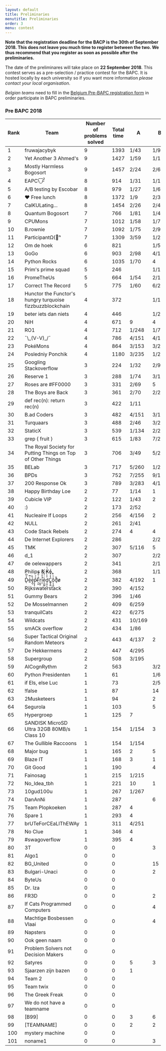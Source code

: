 ```yaml
---
layout: default
title: Preliminaries
menutitle: Preliminaries
order: 3
menu: contest
---
```


**Note that the registration deadline for the BACP is the 30th of September 2018. This does not leave you much
time to register between the two. We thus recommend that you register as soon as possible after the preliminaries.**

The date of the preliminares will take place on <b>22 September 2018</b>. 
This contest serves as a pre-selection / practice contest for the BAPC. It is hosted locally by each university
so if you want more information *please contact your local organisation*.     

*Belgian teams* need to fill in the <a target="_blank" href="https://docs.google.com/forms/d/e/1FAIpQLSdsHdqU8TIeMMeCE5F0ALAh8MqvBwtiJBX8J3rS7uStlP9DKQ/viewform?usp=sf_link">Belgium 
Pre-BAPC registration form</a>  in order participate in BAPC preliminaries.

<h3>Pre BAPC 2018</h3><table class="table">
<thead>
<tr>
<th>Rank</th>
<th class="name">Team</th>
<th class="problems">Number of problems solved</th>
<th class="score">Total time</th>
<th class="score text-center">A</th>
<th class="score text-center">B</th>
<th class="score text-center">C</th>
<th class="score text-center">D</th>
<th class="score text-center">E</th>
<th class="score text-center">F</th>
<th class="score text-center">G</th>
<th class="score text-center">H</th>
<th class="score text-center">I</th>
<th class="score text-center">J</th>
<th class="score text-center">K</th>
</tr>
</thead>
<tbody>
<tr>
<td>1</td>
<td>fruwajacybyk </td>
<td>9</td>
<td>1393</td>
<td class="score text-center success">1/43</td>
<td class="score text-center success">1/98</td>
<td class="score text-center success">2/216</td>
<td class="score text-center success">1/154</td>
<td class="score text-center success">1/117</td>
<td class="score text-center"></td>
<td class="score text-center danger">1</td>
<td class="score text-center success">1/15</td>
<td class="score text-center success">3/188</td>
<td class="score text-center success">1/225</td>
<td class="score text-center success">1/277</td>
</tr>
<tr>
<td>2</td>
<td>Yet Another 3 Ahmed's </td>
<td>9</td>
<td>1427</td>
<td class="score text-center success">1/59</td>
<td class="score text-center success">1/154</td>
<td class="score text-center success">3/150</td>
<td class="score text-center success">3/252</td>
<td class="score text-center success">2/93</td>
<td class="score text-center"></td>
<td class="score text-center"></td>
<td class="score text-center success">1/32</td>
<td class="score text-center success">1/120</td>
<td class="score text-center success">1/220</td>
<td class="score text-center success">1/247</td>
</tr>
<tr>
<td>3</td>
<td>Mostly Harmless Bogosort </td>
<td>9</td>
<td>1457</td>
<td class="score text-center success">2/24</td>
<td class="score text-center success">2/65</td>
<td class="score text-center success">1/272</td>
<td class="score text-center success">3/275</td>
<td class="score text-center success">1/73</td>
<td class="score text-center"></td>
<td class="score text-center danger">4</td>
<td class="score text-center success">1/39</td>
<td class="score text-center success">1/177</td>
<td class="score text-center success">1/148</td>
<td class="score text-center success">2/284</td>
</tr>
<tr>
<td>4</td>
<td>EAPC\̅_̅/̷̚ʾ </td>
<td>8</td>
<td>914</td>
<td class="score text-center success">1/31</td>
<td class="score text-center success">1/118</td>
<td class="score text-center success">1/221</td>
<td class="score text-center success">1/172</td>
<td class="score text-center success">1/55</td>
<td class="score text-center danger">1</td>
<td class="score text-center danger">1</td>
<td class="score text-center success">1/67</td>
<td class="score text-center"></td>
<td class="score text-center success">2/87</td>
<td class="score text-center success">1/143</td>
</tr>
<tr>
<td>5</td>
<td>A/B testing by Escobar </td>
<td>8</td>
<td>979</td>
<td class="score text-center success">1/27</td>
<td class="score text-center success">1/67</td>
<td class="score text-center success">2/201</td>
<td class="score text-center success">1/105</td>
<td class="score text-center success">5/158</td>
<td class="score text-center"></td>
<td class="score text-center"></td>
<td class="score text-center success">1/14</td>
<td class="score text-center success">1/47</td>
<td class="score text-center"></td>
<td class="score text-center success">1/260</td>
</tr>
<tr>
<td>6</td>
<td>♥ Free lunch </td>
<td>8</td>
<td>1372</td>
<td class="score text-center success">1/9</td>
<td class="score text-center success">2/38</td>
<td class="score text-center success">1/270</td>
<td class="score text-center success">3/283</td>
<td class="score text-center success">1/226</td>
<td class="score text-center"></td>
<td class="score text-center danger">2</td>
<td class="score text-center success">1/20</td>
<td class="score text-center"></td>
<td class="score text-center success">2/175</td>
<td class="score text-center success">2/251</td>
</tr>
<tr>
<td>7</td>
<td>CalKULating... </td>
<td>8</td>
<td>1454</td>
<td class="score text-center success">2/26</td>
<td class="score text-center success">2/43</td>
<td class="score text-center success">1/297</td>
<td class="score text-center success">1/238</td>
<td class="score text-center success">3/192</td>
<td class="score text-center danger">1</td>
<td class="score text-center danger">1</td>
<td class="score text-center success">2/61</td>
<td class="score text-center success">1/292</td>
<td class="score text-center success">1/205</td>
<td class="score text-center danger">1</td>
</tr>
<tr>
<td>8</td>
<td>Quantum Bogosort </td>
<td>7</td>
<td>766</td>
<td class="score text-center success">1/81</td>
<td class="score text-center success">1/40</td>
<td class="score text-center"></td>
<td class="score text-center success">1/214</td>
<td class="score text-center success">1/108</td>
<td class="score text-center"></td>
<td class="score text-center danger">3</td>
<td class="score text-center success">1/14</td>
<td class="score text-center success">2/230</td>
<td class="score text-center success">1/59</td>
<td class="score text-center"></td>
</tr>
<tr>
<td>9</td>
<td>CPUMons </td>
<td>7</td>
<td>1012</td>
<td class="score text-center success">1/58</td>
<td class="score text-center success">1/74</td>
<td class="score text-center"></td>
<td class="score text-center success">3/177</td>
<td class="score text-center danger">3</td>
<td class="score text-center"></td>
<td class="score text-center success">2/299</td>
<td class="score text-center success">1/26</td>
<td class="score text-center success">2/82</td>
<td class="score text-center success">1/216</td>
<td class="score text-center"></td>
</tr>
<tr>
<td>10</td>
<td>B.rownie </td>
<td>7</td>
<td>1092</td>
<td class="score text-center success">1/75</td>
<td class="score text-center success">2/99</td>
<td class="score text-center danger">1</td>
<td class="score text-center success">1/200</td>
<td class="score text-center success">1/177</td>
<td class="score text-center"></td>
<td class="score text-center"></td>
<td class="score text-center success">4/52</td>
<td class="score text-center success">3/135</td>
<td class="score text-center success">1/234</td>
<td class="score text-center danger">1</td>
</tr>
<tr>
<td>11</td>
<td>ParticipantΩ(🦆ⁿ </td>
<td>7</td>
<td>1309</td>
<td class="score text-center success">3/59</td>
<td class="score text-center success">1/201</td>
<td class="score text-center success">1/107</td>
<td class="score text-center success">1/251</td>
<td class="score text-center success">1/280</td>
<td class="score text-center"></td>
<td class="score text-center danger">1</td>
<td class="score text-center success">2/64</td>
<td class="score text-center"></td>
<td class="score text-center success">2/267</td>
<td class="score text-center"></td>
</tr>
<tr>
<td>12</td>
<td>Om de hoek </td>
<td>6</td>
<td>821</td>
<td class="score text-center"></td>
<td class="score text-center success">1/54</td>
<td class="score text-center success">4/187</td>
<td class="score text-center success">1/232</td>
<td class="score text-center"></td>
<td class="score text-center success">2/45</td>
<td class="score text-center danger">1</td>
<td class="score text-center"></td>
<td class="score text-center success">1/29</td>
<td class="score text-center danger">3</td>
<td class="score text-center success">2/174</td>
</tr>
<tr>
<td>13</td>
<td>GoGo </td>
<td>6</td>
<td>903</td>
<td class="score text-center success">2/98</td>
<td class="score text-center success">4/142</td>
<td class="score text-center success">3/198</td>
<td class="score text-center success">1/175</td>
<td class="score text-center danger">4</td>
<td class="score text-center"></td>
<td class="score text-center"></td>
<td class="score text-center success">1/42</td>
<td class="score text-center success">1/128</td>
<td class="score text-center"></td>
<td class="score text-center"></td>
</tr>
<tr>
<td>14</td>
<td>Python Rocks </td>
<td>6</td>
<td>1035</td>
<td class="score text-center success">1/70</td>
<td class="score text-center danger">4</td>
<td class="score text-center success">1/270</td>
<td class="score text-center"></td>
<td class="score text-center success">2/155</td>
<td class="score text-center"></td>
<td class="score text-center"></td>
<td class="score text-center success">2/55</td>
<td class="score text-center danger">3</td>
<td class="score text-center success">1/240</td>
<td class="score text-center success">1/205</td>
</tr>
<tr>
<td>15</td>
<td>Prim's prime squad </td>
<td>5</td>
<td>246</td>
<td class="score text-center"></td>
<td class="score text-center success">1/11</td>
<td class="score text-center success">1/49</td>
<td class="score text-center danger">3</td>
<td class="score text-center success">2/111</td>
<td class="score text-center danger">4</td>
<td class="score text-center"></td>
<td class="score text-center"></td>
<td class="score text-center success">1/22</td>
<td class="score text-center"></td>
<td class="score text-center success">1/33</td>
</tr>
<tr>
<td>16</td>
<td>PromeTheUs </td>
<td>5</td>
<td>664</td>
<td class="score text-center success">1/54</td>
<td class="score text-center success">2/144</td>
<td class="score text-center success">2/172</td>
<td class="score text-center danger">3</td>
<td class="score text-center"></td>
<td class="score text-center"></td>
<td class="score text-center"></td>
<td class="score text-center success">1/33</td>
<td class="score text-center"></td>
<td class="score text-center"></td>
<td class="score text-center success">2/201</td>
</tr>
<tr>
<td>17</td>
<td>Correct The Record </td>
<td>5</td>
<td>775</td>
<td class="score text-center success">1/60</td>
<td class="score text-center success">6/228</td>
<td class="score text-center"></td>
<td class="score text-center"></td>
<td class="score text-center success">1/283</td>
<td class="score text-center"></td>
<td class="score text-center"></td>
<td class="score text-center success">1/24</td>
<td class="score text-center danger">1</td>
<td class="score text-center success">1/80</td>
<td class="score text-center"></td>
</tr>
<tr>
<td>18</td>
<td>Hunctor the Functor's hungry turquoise fizzbuzzblockchain </td>
<td>4</td>
<td>372</td>
<td class="score text-center"></td>
<td class="score text-center success">1/10</td>
<td class="score text-center success">1/46</td>
<td class="score text-center danger">4</td>
<td class="score text-center danger">1</td>
<td class="score text-center danger">2</td>
<td class="score text-center danger">1</td>
<td class="score text-center danger">1</td>
<td class="score text-center success">1/65</td>
<td class="score text-center danger">1</td>
<td class="score text-center success">2/231</td>
</tr>
<tr>
<td>19</td>
<td>beter iets dan niets </td>
<td>4</td>
<td>446</td>
<td class="score text-center"></td>
<td class="score text-center success">1/23</td>
<td class="score text-center success">1/235</td>
<td class="score text-center danger">4</td>
<td class="score text-center"></td>
<td class="score text-center danger">2</td>
<td class="score text-center"></td>
<td class="score text-center danger">1</td>
<td class="score text-center success">1/51</td>
<td class="score text-center danger">2</td>
<td class="score text-center success">1/137</td>
</tr>
<tr>
<td>20</td>
<td>NiH </td>
<td>4</td>
<td>671</td>
<td class="score text-center danger">9</td>
<td class="score text-center danger">4</td>
<td class="score text-center success">2/238</td>
<td class="score text-center success">1/135</td>
<td class="score text-center danger">1</td>
<td class="score text-center"></td>
<td class="score text-center"></td>
<td class="score text-center success">1/18</td>
<td class="score text-center success">5/180</td>
<td class="score text-center"></td>
<td class="score text-center"></td>
</tr>
<tr>
<td>21</td>
<td>RO1 </td>
<td>4</td>
<td>712</td>
<td class="score text-center success">1/248</td>
<td class="score text-center success">1/77</td>
<td class="score text-center"></td>
<td class="score text-center"></td>
<td class="score text-center"></td>
<td class="score text-center"></td>
<td class="score text-center"></td>
<td class="score text-center success">1/108</td>
<td class="score text-center"></td>
<td class="score text-center success">1/279</td>
<td class="score text-center"></td>
</tr>
<tr>
<td>22</td>
<td>¯\_(V-V)_/¯ </td>
<td>4</td>
<td>786</td>
<td class="score text-center success">4/151</td>
<td class="score text-center success">4/128</td>
<td class="score text-center danger">1</td>
<td class="score text-center danger">1</td>
<td class="score text-center danger">1</td>
<td class="score text-center danger">1</td>
<td class="score text-center danger">1</td>
<td class="score text-center success">3/72</td>
<td class="score text-center danger">2</td>
<td class="score text-center success">1/275</td>
<td class="score text-center danger">2</td>
</tr>
<tr>
<td>23</td>
<td>PokéMons </td>
<td>4</td>
<td>864</td>
<td class="score text-center success">3/153</td>
<td class="score text-center success">3/229</td>
<td class="score text-center"></td>
<td class="score text-center success">2/118</td>
<td class="score text-center danger">3</td>
<td class="score text-center"></td>
<td class="score text-center"></td>
<td class="score text-center success">4/204</td>
<td class="score text-center"></td>
<td class="score text-center"></td>
<td class="score text-center"></td>
</tr>
<tr>
<td>24</td>
<td>Posledniy Ponchik </td>
<td>4</td>
<td>1180</td>
<td class="score text-center success">3/235</td>
<td class="score text-center success">1/287</td>
<td class="score text-center"></td>
<td class="score text-center"></td>
<td class="score text-center success">2/297</td>
<td class="score text-center"></td>
<td class="score text-center"></td>
<td class="score text-center success">6/201</td>
<td class="score text-center"></td>
<td class="score text-center"></td>
<td class="score text-center"></td>
</tr>
<tr>
<td>25</td>
<td>Googling Stackoverflow </td>
<td>3</td>
<td>224</td>
<td class="score text-center success">1/32</td>
<td class="score text-center success">2/93</td>
<td class="score text-center"></td>
<td class="score text-center danger">1</td>
<td class="score text-center"></td>
<td class="score text-center"></td>
<td class="score text-center"></td>
<td class="score text-center success">2/59</td>
<td class="score text-center danger">1</td>
<td class="score text-center"></td>
<td class="score text-center"></td>
</tr>
<tr>
<td>26</td>
<td>Reserve 1 </td>
<td>3</td>
<td>288</td>
<td class="score text-center success">1/74</td>
<td class="score text-center success">3/139</td>
<td class="score text-center"></td>
<td class="score text-center"></td>
<td class="score text-center danger">5</td>
<td class="score text-center"></td>
<td class="score text-center"></td>
<td class="score text-center success">1/35</td>
<td class="score text-center"></td>
<td class="score text-center"></td>
<td class="score text-center"></td>
</tr>
<tr>
<td>27</td>
<td>Roses are #FF0000 </td>
<td>3</td>
<td>331</td>
<td class="score text-center success">2/69</td>
<td class="score text-center danger">5</td>
<td class="score text-center danger">3</td>
<td class="score text-center"></td>
<td class="score text-center"></td>
<td class="score text-center"></td>
<td class="score text-center"></td>
<td class="score text-center success">1/56</td>
<td class="score text-center danger">3</td>
<td class="score text-center success">4/126</td>
<td class="score text-center"></td>
</tr>
<tr>
<td>28</td>
<td>The Boys are Back </td>
<td>3</td>
<td>361</td>
<td class="score text-center success">2/70</td>
<td class="score text-center success">2/210</td>
<td class="score text-center"></td>
<td class="score text-center"></td>
<td class="score text-center danger">1</td>
<td class="score text-center"></td>
<td class="score text-center"></td>
<td class="score text-center success">1/41</td>
<td class="score text-center danger">2</td>
<td class="score text-center"></td>
<td class="score text-center"></td>
</tr>
<tr>
<td>29</td>
<td>def rec(n): return rec(n) </td>
<td>3</td>
<td>422</td>
<td class="score text-center success">1/11</td>
<td class="score text-center"></td>
<td class="score text-center"></td>
<td class="score text-center"></td>
<td class="score text-center"></td>
<td class="score text-center"></td>
<td class="score text-center success">5/297</td>
<td class="score text-center success">1/34</td>
<td class="score text-center"></td>
<td class="score text-center"></td>
<td class="score text-center"></td>
</tr>
<tr>
<td>30</td>
<td>B.ad Coders </td>
<td>3</td>
<td>482</td>
<td class="score text-center success">4/151</td>
<td class="score text-center success">3/168</td>
<td class="score text-center"></td>
<td class="score text-center"></td>
<td class="score text-center danger">3</td>
<td class="score text-center"></td>
<td class="score text-center"></td>
<td class="score text-center success">2/43</td>
<td class="score text-center danger">1</td>
<td class="score text-center"></td>
<td class="score text-center"></td>
</tr>
<tr>
<td>31</td>
<td>Turquaars </td>
<td>3</td>
<td>488</td>
<td class="score text-center success">2/46</td>
<td class="score text-center success">3/297</td>
<td class="score text-center"></td>
<td class="score text-center"></td>
<td class="score text-center"></td>
<td class="score text-center"></td>
<td class="score text-center"></td>
<td class="score text-center success">1/85</td>
<td class="score text-center danger">5</td>
<td class="score text-center"></td>
<td class="score text-center"></td>
</tr>
<tr>
<td>32</td>
<td>StaticX </td>
<td>3</td>
<td>539</td>
<td class="score text-center success">1/134</td>
<td class="score text-center success">2/272</td>
<td class="score text-center"></td>
<td class="score text-center"></td>
<td class="score text-center"></td>
<td class="score text-center"></td>
<td class="score text-center"></td>
<td class="score text-center success">3/73</td>
<td class="score text-center danger">3</td>
<td class="score text-center"></td>
<td class="score text-center"></td>
</tr>
<tr>
<td>33</td>
<td>grep { fruit } </td>
<td>3</td>
<td>615</td>
<td class="score text-center success">1/83</td>
<td class="score text-center success">7/282</td>
<td class="score text-center"></td>
<td class="score text-center"></td>
<td class="score text-center"></td>
<td class="score text-center"></td>
<td class="score text-center"></td>
<td class="score text-center success">1/130</td>
<td class="score text-center"></td>
<td class="score text-center"></td>
<td class="score text-center"></td>
</tr>
<tr>
<td>34</td>
<td>The Royal Society for Putting Things on Top of Other Things </td>
<td>3</td>
<td>706</td>
<td class="score text-center success">3/49</td>
<td class="score text-center success">5/252</td>
<td class="score text-center"></td>
<td class="score text-center"></td>
<td class="score text-center"></td>
<td class="score text-center"></td>
<td class="score text-center"></td>
<td class="score text-center success">2/265</td>
<td class="score text-center danger">4</td>
<td class="score text-center"></td>
<td class="score text-center"></td>
</tr>
<tr>
<td>35</td>
<td>BELab </td>
<td>3</td>
<td>717</td>
<td class="score text-center success">5/260</td>
<td class="score text-center success">1/228</td>
<td class="score text-center"></td>
<td class="score text-center danger">2</td>
<td class="score text-center"></td>
<td class="score text-center"></td>
<td class="score text-center"></td>
<td class="score text-center success">1/149</td>
<td class="score text-center"></td>
<td class="score text-center"></td>
<td class="score text-center"></td>
</tr>
<tr>
<td>36</td>
<td>BPDs </td>
<td>3</td>
<td>752</td>
<td class="score text-center success">7/255</td>
<td class="score text-center success">9/176</td>
<td class="score text-center"></td>
<td class="score text-center"></td>
<td class="score text-center"></td>
<td class="score text-center"></td>
<td class="score text-center"></td>
<td class="score text-center success">1/41</td>
<td class="score text-center"></td>
<td class="score text-center"></td>
<td class="score text-center"></td>
</tr>
<tr>
<td>37</td>
<td>200 Response Ok </td>
<td>3</td>
<td>789</td>
<td class="score text-center success">3/283</td>
<td class="score text-center success">4/152</td>
<td class="score text-center"></td>
<td class="score text-center"></td>
<td class="score text-center"></td>
<td class="score text-center"></td>
<td class="score text-center"></td>
<td class="score text-center success">4/194</td>
<td class="score text-center danger">2</td>
<td class="score text-center"></td>
<td class="score text-center"></td>
</tr>
<tr>
<td>38</td>
<td>Happy Birthday Loe </td>
<td>2</td>
<td>77</td>
<td class="score text-center success">1/14</td>
<td class="score text-center danger">1</td>
<td class="score text-center"></td>
<td class="score text-center danger">2</td>
<td class="score text-center"></td>
<td class="score text-center"></td>
<td class="score text-center"></td>
<td class="score text-center success">1/63</td>
<td class="score text-center"></td>
<td class="score text-center danger">6</td>
<td class="score text-center"></td>
</tr>
<tr>
<td>39</td>
<td>Cubicle VIP </td>
<td>2</td>
<td>122</td>
<td class="score text-center success">1/43</td>
<td class="score text-center danger">2</td>
<td class="score text-center danger">4</td>
<td class="score text-center danger">1</td>
<td class="score text-center"></td>
<td class="score text-center"></td>
<td class="score text-center"></td>
<td class="score text-center success">1/79</td>
<td class="score text-center danger">2</td>
<td class="score text-center"></td>
<td class="score text-center"></td>
</tr>
<tr>
<td>40</td>
<td>:) </td>
<td>2</td>
<td>173</td>
<td class="score text-center success">2/52</td>
<td class="score text-center"></td>
<td class="score text-center danger">9</td>
<td class="score text-center"></td>
<td class="score text-center"></td>
<td class="score text-center"></td>
<td class="score text-center"></td>
<td class="score text-center success">1/101</td>
<td class="score text-center"></td>
<td class="score text-center danger">1</td>
<td class="score text-center"></td>
</tr>
<tr>
<td>41</td>
<td>Nucleaire If Loops </td>
<td>2</td>
<td>256</td>
<td class="score text-center success">4/156</td>
<td class="score text-center danger">2</td>
<td class="score text-center"></td>
<td class="score text-center danger">3</td>
<td class="score text-center"></td>
<td class="score text-center"></td>
<td class="score text-center"></td>
<td class="score text-center success">1/40</td>
<td class="score text-center"></td>
<td class="score text-center danger">1</td>
<td class="score text-center"></td>
</tr>
<tr>
<td>42</td>
<td>NULL </td>
<td>2</td>
<td>261</td>
<td class="score text-center success">2/41</td>
<td class="score text-center"></td>
<td class="score text-center"></td>
<td class="score text-center"></td>
<td class="score text-center"></td>
<td class="score text-center"></td>
<td class="score text-center"></td>
<td class="score text-center success">2/180</td>
<td class="score text-center"></td>
<td class="score text-center danger">1</td>
<td class="score text-center"></td>
</tr>
<tr>
<td>43</td>
<td>Code Stack Rebels </td>
<td>2</td>
<td>274</td>
<td class="score text-center danger">4</td>
<td class="score text-center danger">4</td>
<td class="score text-center success">3/161</td>
<td class="score text-center"></td>
<td class="score text-center"></td>
<td class="score text-center"></td>
<td class="score text-center"></td>
<td class="score text-center success">1/73</td>
<td class="score text-center danger">5</td>
<td class="score text-center"></td>
<td class="score text-center"></td>
</tr>
<tr>
<td>44</td>
<td>De Internet Explorers </td>
<td>2</td>
<td>286</td>
<td class="score text-center"></td>
<td class="score text-center success">2/24</td>
<td class="score text-center"></td>
<td class="score text-center"></td>
<td class="score text-center"></td>
<td class="score text-center"></td>
<td class="score text-center danger">1</td>
<td class="score text-center"></td>
<td class="score text-center success">2/222</td>
<td class="score text-center"></td>
<td class="score text-center"></td>
</tr>
<tr>
<td>45</td>
<td>TMK </td>
<td>2</td>
<td>307</td>
<td class="score text-center success">5/116</td>
<td class="score text-center danger">5</td>
<td class="score text-center"></td>
<td class="score text-center"></td>
<td class="score text-center danger">2</td>
<td class="score text-center"></td>
<td class="score text-center"></td>
<td class="score text-center success">2/91</td>
<td class="score text-center danger">2</td>
<td class="score text-center"></td>
<td class="score text-center"></td>
</tr>
<tr>
<td>46</td>
<td>d_1 </td>
<td>2</td>
<td>307</td>
<td class="score text-center"></td>
<td class="score text-center success">2/218</td>
<td class="score text-center danger">5</td>
<td class="score text-center"></td>
<td class="score text-center"></td>
<td class="score text-center"></td>
<td class="score text-center"></td>
<td class="score text-center"></td>
<td class="score text-center success">2/49</td>
<td class="score text-center"></td>
<td class="score text-center"></td>
</tr>
<tr>
<td>47</td>
<td>de oelewappers </td>
<td>2</td>
<td>341</td>
<td class="score text-center"></td>
<td class="score text-center success">2/160</td>
<td class="score text-center danger">3</td>
<td class="score text-center danger">6</td>
<td class="score text-center"></td>
<td class="score text-center"></td>
<td class="score text-center"></td>
<td class="score text-center"></td>
<td class="score text-center success">2/141</td>
<td class="score text-center"></td>
<td class="score text-center"></td>
</tr>
<tr>
<td>48</td>
<td>Philips & Ko. </td>
<td>2</td>
<td>368</td>
<td class="score text-center"></td>
<td class="score text-center success">1/198</td>
<td class="score text-center"></td>
<td class="score text-center"></td>
<td class="score text-center danger">12</td>
<td class="score text-center"></td>
<td class="score text-center"></td>
<td class="score text-center"></td>
<td class="score text-center success">1/170</td>
<td class="score text-center"></td>
<td class="score text-center"></td>
</tr>
<tr>
<td>49</td>
<td>D̢̾̑͆ͥͨͯe̫ͣ̿e̝̪̖ͪ̃̀p̵͙̝͎̎͛ͣF͉̤͈̆ͭ͂̓̄r̦̼̫̞i̛̤͎̓̊͛ͥ͂̔e̠̤̪͇͛ͥ͑ͩ͐̈́d̡̤̬̜̙̒̾̀̿̈́́ͯC͇̗̭͖̔̽ͦ̊͋̉õ̜̖̖̭̬̇ͪ͋d̊̃̈͏͔e̷ </td>
<td>2</td>
<td>382</td>
<td class="score text-center success">4/192</td>
<td class="score text-center danger">1</td>
<td class="score text-center"></td>
<td class="score text-center danger">5</td>
<td class="score text-center"></td>
<td class="score text-center"></td>
<td class="score text-center"></td>
<td class="score text-center success">2/110</td>
<td class="score text-center"></td>
<td class="score text-center"></td>
<td class="score text-center"></td>
</tr>
<tr>
<td>50</td>
<td>Rijkswaterstack </td>
<td>2</td>
<td>390</td>
<td class="score text-center success">4/152</td>
<td class="score text-center"></td>
<td class="score text-center"></td>
<td class="score text-center"></td>
<td class="score text-center"></td>
<td class="score text-center"></td>
<td class="score text-center"></td>
<td class="score text-center success">2/158</td>
<td class="score text-center danger">4</td>
<td class="score text-center"></td>
<td class="score text-center"></td>
</tr>
<tr>
<td>51</td>
<td>Gummy Bears </td>
<td>2</td>
<td>396</td>
<td class="score text-center success">1/46</td>
<td class="score text-center"></td>
<td class="score text-center danger">3</td>
<td class="score text-center"></td>
<td class="score text-center"></td>
<td class="score text-center"></td>
<td class="score text-center"></td>
<td class="score text-center success">4/290</td>
<td class="score text-center danger">8</td>
<td class="score text-center"></td>
<td class="score text-center"></td>
</tr>
<tr>
<td>52</td>
<td>De Mosselmannen </td>
<td>2</td>
<td>409</td>
<td class="score text-center success">6/259</td>
<td class="score text-center"></td>
<td class="score text-center danger">4</td>
<td class="score text-center danger">3</td>
<td class="score text-center"></td>
<td class="score text-center"></td>
<td class="score text-center"></td>
<td class="score text-center success">1/50</td>
<td class="score text-center danger">2</td>
<td class="score text-center"></td>
<td class="score text-center"></td>
</tr>
<tr>
<td>53</td>
<td>tranquilCats </td>
<td>2</td>
<td>422</td>
<td class="score text-center success">6/275</td>
<td class="score text-center"></td>
<td class="score text-center"></td>
<td class="score text-center"></td>
<td class="score text-center"></td>
<td class="score text-center"></td>
<td class="score text-center"></td>
<td class="score text-center success">1/47</td>
<td class="score text-center"></td>
<td class="score text-center danger">4</td>
<td class="score text-center"></td>
</tr>
<tr>
<td>54</td>
<td>Wildcats </td>
<td>2</td>
<td>431</td>
<td class="score text-center success">10/169</td>
<td class="score text-center"></td>
<td class="score text-center"></td>
<td class="score text-center"></td>
<td class="score text-center"></td>
<td class="score text-center"></td>
<td class="score text-center"></td>
<td class="score text-center success">1/82</td>
<td class="score text-center danger">9</td>
<td class="score text-center"></td>
<td class="score text-center"></td>
</tr>
<tr>
<td>55</td>
<td>smACk overflow </td>
<td>2</td>
<td>434</td>
<td class="score text-center success">1/86</td>
<td class="score text-center"></td>
<td class="score text-center danger">3</td>
<td class="score text-center danger">2</td>
<td class="score text-center"></td>
<td class="score text-center"></td>
<td class="score text-center"></td>
<td class="score text-center success">4/288</td>
<td class="score text-center danger">2</td>
<td class="score text-center"></td>
<td class="score text-center"></td>
</tr>
<tr>
<td>56</td>
<td>Super Tactical Original Random Meteors </td>
<td>2</td>
<td>443</td>
<td class="score text-center success">4/137</td>
<td class="score text-center danger">2</td>
<td class="score text-center"></td>
<td class="score text-center danger">7</td>
<td class="score text-center"></td>
<td class="score text-center"></td>
<td class="score text-center"></td>
<td class="score text-center success">4/186</td>
<td class="score text-center danger">4</td>
<td class="score text-center"></td>
<td class="score text-center"></td>
</tr>
<tr>
<td>57</td>
<td>De Hekkermens </td>
<td>2</td>
<td>447</td>
<td class="score text-center success">4/295</td>
<td class="score text-center"></td>
<td class="score text-center danger">1</td>
<td class="score text-center"></td>
<td class="score text-center"></td>
<td class="score text-center"></td>
<td class="score text-center"></td>
<td class="score text-center success">1/92</td>
<td class="score text-center danger">5</td>
<td class="score text-center"></td>
<td class="score text-center"></td>
</tr>
<tr>
<td>58</td>
<td>Supergroup </td>
<td>2</td>
<td>508</td>
<td class="score text-center success">3/195</td>
<td class="score text-center"></td>
<td class="score text-center danger">4</td>
<td class="score text-center danger">2</td>
<td class="score text-center"></td>
<td class="score text-center"></td>
<td class="score text-center"></td>
<td class="score text-center success">3/233</td>
<td class="score text-center danger">2</td>
<td class="score text-center"></td>
<td class="score text-center"></td>
</tr>
<tr>
<td>59</td>
<td>AlCognRythm </td>
<td>2</td>
<td>563</td>
<td class="score text-center"></td>
<td class="score text-center success">3/226</td>
<td class="score text-center danger">1</td>
<td class="score text-center"></td>
<td class="score text-center"></td>
<td class="score text-center"></td>
<td class="score text-center"></td>
<td class="score text-center"></td>
<td class="score text-center success">6/197</td>
<td class="score text-center danger">8</td>
<td class="score text-center"></td>
</tr>
<tr>
<td>60</td>
<td>Python Presidenten </td>
<td>1</td>
<td>61</td>
<td class="score text-center"></td>
<td class="score text-center success">1/61</td>
<td class="score text-center danger">5</td>
<td class="score text-center"></td>
<td class="score text-center"></td>
<td class="score text-center"></td>
<td class="score text-center"></td>
<td class="score text-center"></td>
<td class="score text-center"></td>
<td class="score text-center"></td>
<td class="score text-center"></td>
</tr>
<tr>
<td>61</td>
<td>if Els, else Luc </td>
<td>1</td>
<td>73</td>
<td class="score text-center"></td>
<td class="score text-center success">2/53</td>
<td class="score text-center"></td>
<td class="score text-center"></td>
<td class="score text-center"></td>
<td class="score text-center"></td>
<td class="score text-center"></td>
<td class="score text-center"></td>
<td class="score text-center danger">2</td>
<td class="score text-center"></td>
<td class="score text-center"></td>
</tr>
<tr>
<td>62</td>
<td>!false </td>
<td>1</td>
<td>87</td>
<td class="score text-center"></td>
<td class="score text-center danger">14</td>
<td class="score text-center"></td>
<td class="score text-center"></td>
<td class="score text-center"></td>
<td class="score text-center"></td>
<td class="score text-center"></td>
<td class="score text-center success">3/47</td>
<td class="score text-center"></td>
<td class="score text-center"></td>
<td class="score text-center"></td>
</tr>
<tr>
<td>63</td>
<td>2Musketeers </td>
<td>1</td>
<td>94</td>
<td class="score text-center"></td>
<td class="score text-center danger">2</td>
<td class="score text-center"></td>
<td class="score text-center"></td>
<td class="score text-center"></td>
<td class="score text-center"></td>
<td class="score text-center"></td>
<td class="score text-center success">1/94</td>
<td class="score text-center"></td>
<td class="score text-center"></td>
<td class="score text-center"></td>
</tr>
<tr>
<td>64</td>
<td>Segurola </td>
<td>1</td>
<td>103</td>
<td class="score text-center"></td>
<td class="score text-center danger">5</td>
<td class="score text-center"></td>
<td class="score text-center"></td>
<td class="score text-center"></td>
<td class="score text-center"></td>
<td class="score text-center"></td>
<td class="score text-center success">1/103</td>
<td class="score text-center"></td>
<td class="score text-center"></td>
<td class="score text-center"></td>
</tr>
<tr>
<td>65</td>
<td>Hypergroep </td>
<td>1</td>
<td>125</td>
<td class="score text-center danger">7</td>
<td class="score text-center"></td>
<td class="score text-center danger">3</td>
<td class="score text-center"></td>
<td class="score text-center"></td>
<td class="score text-center"></td>
<td class="score text-center danger">1</td>
<td class="score text-center success">3/85</td>
<td class="score text-center"></td>
<td class="score text-center"></td>
<td class="score text-center"></td>
</tr>
<tr>
<td>66</td>
<td>SANDISK MicroSD Ultra 32GB 80MB/s Class 10 </td>
<td>1</td>
<td>154</td>
<td class="score text-center success">1/154</td>
<td class="score text-center danger">3</td>
<td class="score text-center"></td>
<td class="score text-center danger">2</td>
<td class="score text-center"></td>
<td class="score text-center"></td>
<td class="score text-center"></td>
<td class="score text-center danger">2</td>
<td class="score text-center"></td>
<td class="score text-center"></td>
<td class="score text-center"></td>
</tr>
<tr>
<td>67</td>
<td>The Gullible Raccoons </td>
<td>1</td>
<td>154</td>
<td class="score text-center success">1/154</td>
<td class="score text-center"></td>
<td class="score text-center"></td>
<td class="score text-center"></td>
<td class="score text-center"></td>
<td class="score text-center"></td>
<td class="score text-center"></td>
<td class="score text-center danger">2</td>
<td class="score text-center"></td>
<td class="score text-center"></td>
<td class="score text-center"></td>
</tr>
<tr>
<td>68</td>
<td>Major bug </td>
<td>1</td>
<td>165</td>
<td class="score text-center danger">2</td>
<td class="score text-center danger">5</td>
<td class="score text-center"></td>
<td class="score text-center"></td>
<td class="score text-center"></td>
<td class="score text-center"></td>
<td class="score text-center"></td>
<td class="score text-center success">1/165</td>
<td class="score text-center danger">2</td>
<td class="score text-center danger">1</td>
<td class="score text-center"></td>
</tr>
<tr>
<td>69</td>
<td>Blaze IT </td>
<td>1</td>
<td>168</td>
<td class="score text-center danger">3</td>
<td class="score text-center danger">1</td>
<td class="score text-center"></td>
<td class="score text-center"></td>
<td class="score text-center"></td>
<td class="score text-center"></td>
<td class="score text-center"></td>
<td class="score text-center success">1/168</td>
<td class="score text-center danger">3</td>
<td class="score text-center"></td>
<td class="score text-center"></td>
</tr>
<tr>
<td>70</td>
<td>Git Good </td>
<td>1</td>
<td>190</td>
<td class="score text-center"></td>
<td class="score text-center danger">4</td>
<td class="score text-center"></td>
<td class="score text-center"></td>
<td class="score text-center"></td>
<td class="score text-center"></td>
<td class="score text-center"></td>
<td class="score text-center"></td>
<td class="score text-center success">2/170</td>
<td class="score text-center danger">2</td>
<td class="score text-center"></td>
</tr>
<tr>
<td>71</td>
<td>Fainosag </td>
<td>1</td>
<td>215</td>
<td class="score text-center success">1/215</td>
<td class="score text-center"></td>
<td class="score text-center"></td>
<td class="score text-center danger">6</td>
<td class="score text-center"></td>
<td class="score text-center"></td>
<td class="score text-center"></td>
<td class="score text-center danger">4</td>
<td class="score text-center danger">2</td>
<td class="score text-center"></td>
<td class="score text-center"></td>
</tr>
<tr>
<td>72</td>
<td>No_Idea_tbh </td>
<td>1</td>
<td>221</td>
<td class="score text-center danger">10</td>
<td class="score text-center danger">1</td>
<td class="score text-center danger">1</td>
<td class="score text-center"></td>
<td class="score text-center"></td>
<td class="score text-center"></td>
<td class="score text-center"></td>
<td class="score text-center success">1/221</td>
<td class="score text-center"></td>
<td class="score text-center"></td>
<td class="score text-center"></td>
</tr>
<tr>
<td>73</td>
<td>10gud100u </td>
<td>1</td>
<td>267</td>
<td class="score text-center success">1/267</td>
<td class="score text-center"></td>
<td class="score text-center"></td>
<td class="score text-center"></td>
<td class="score text-center"></td>
<td class="score text-center"></td>
<td class="score text-center"></td>
<td class="score text-center danger">4</td>
<td class="score text-center danger">4</td>
<td class="score text-center"></td>
<td class="score text-center"></td>
</tr>
<tr>
<td>74</td>
<td>DanAnNi </td>
<td>1</td>
<td>287</td>
<td class="score text-center"></td>
<td class="score text-center danger">6</td>
<td class="score text-center"></td>
<td class="score text-center"></td>
<td class="score text-center"></td>
<td class="score text-center"></td>
<td class="score text-center"></td>
<td class="score text-center"></td>
<td class="score text-center success">8/147</td>
<td class="score text-center"></td>
<td class="score text-center"></td>
</tr>
<tr>
<td>75</td>
<td>Team Plopkoeken </td>
<td>1</td>
<td>287</td>
<td class="score text-center danger">4</td>
<td class="score text-center"></td>
<td class="score text-center"></td>
<td class="score text-center"></td>
<td class="score text-center"></td>
<td class="score text-center"></td>
<td class="score text-center"></td>
<td class="score text-center success">1/287</td>
<td class="score text-center danger">3</td>
<td class="score text-center"></td>
<td class="score text-center"></td>
</tr>
<tr>
<td>76</td>
<td>Spare 1 </td>
<td>1</td>
<td>293</td>
<td class="score text-center danger">4</td>
<td class="score text-center"></td>
<td class="score text-center"></td>
<td class="score text-center"></td>
<td class="score text-center"></td>
<td class="score text-center"></td>
<td class="score text-center"></td>
<td class="score text-center success">3/253</td>
<td class="score text-center"></td>
<td class="score text-center"></td>
<td class="score text-center"></td>
</tr>
<tr>
<td>77</td>
<td>brUTeForCEaLlThEWAy </td>
<td>1</td>
<td>311</td>
<td class="score text-center success">4/251</td>
<td class="score text-center"></td>
<td class="score text-center"></td>
<td class="score text-center danger">1</td>
<td class="score text-center"></td>
<td class="score text-center"></td>
<td class="score text-center"></td>
<td class="score text-center danger">5</td>
<td class="score text-center danger">4</td>
<td class="score text-center"></td>
<td class="score text-center"></td>
</tr>
<tr>
<td>78</td>
<td>No Clue </td>
<td>1</td>
<td>346</td>
<td class="score text-center danger">4</td>
<td class="score text-center"></td>
<td class="score text-center"></td>
<td class="score text-center"></td>
<td class="score text-center"></td>
<td class="score text-center"></td>
<td class="score text-center"></td>
<td class="score text-center success">7/226</td>
<td class="score text-center"></td>
<td class="score text-center"></td>
<td class="score text-center"></td>
</tr>
<tr>
<td>79</td>
<td>#swagoverflow </td>
<td>1</td>
<td>395</td>
<td class="score text-center danger">4</td>
<td class="score text-center"></td>
<td class="score text-center"></td>
<td class="score text-center danger">1</td>
<td class="score text-center"></td>
<td class="score text-center"></td>
<td class="score text-center"></td>
<td class="score text-center success">8/255</td>
<td class="score text-center danger">4</td>
<td class="score text-center"></td>
<td class="score text-center"></td>
</tr>
<tr>
<td>80</td>
<td>3T </td>
<td>0</td>
<td>0</td>
<td class="score text-center"></td>
<td class="score text-center danger">3</td>
<td class="score text-center"></td>
<td class="score text-center danger">2</td>
<td class="score text-center danger">1</td>
<td class="score text-center"></td>
<td class="score text-center"></td>
<td class="score text-center"></td>
<td class="score text-center"></td>
<td class="score text-center"></td>
<td class="score text-center"></td>
</tr>
<tr>
<td>81</td>
<td>Algo1 </td>
<td>0</td>
<td>0</td>
<td class="score text-center"></td>
<td class="score text-center"></td>
<td class="score text-center"></td>
<td class="score text-center"></td>
<td class="score text-center"></td>
<td class="score text-center"></td>
<td class="score text-center"></td>
<td class="score text-center"></td>
<td class="score text-center"></td>
<td class="score text-center"></td>
<td class="score text-center"></td>
</tr>
<tr>
<td>82</td>
<td>BG_United </td>
<td>0</td>
<td>0</td>
<td class="score text-center"></td>
<td class="score text-center danger">15</td>
<td class="score text-center"></td>
<td class="score text-center danger">1</td>
<td class="score text-center"></td>
<td class="score text-center"></td>
<td class="score text-center"></td>
<td class="score text-center"></td>
<td class="score text-center"></td>
<td class="score text-center"></td>
<td class="score text-center"></td>
</tr>
<tr>
<td>83</td>
<td>Bulgari-Unaci </td>
<td>0</td>
<td>0</td>
<td class="score text-center"></td>
<td class="score text-center danger">2</td>
<td class="score text-center"></td>
<td class="score text-center"></td>
<td class="score text-center"></td>
<td class="score text-center"></td>
<td class="score text-center"></td>
<td class="score text-center"></td>
<td class="score text-center danger">3</td>
<td class="score text-center danger">4</td>
<td class="score text-center"></td>
</tr>
<tr>
<td>84</td>
<td>ByteUs </td>
<td>0</td>
<td>0</td>
<td class="score text-center"></td>
<td class="score text-center"></td>
<td class="score text-center"></td>
<td class="score text-center"></td>
<td class="score text-center"></td>
<td class="score text-center"></td>
<td class="score text-center"></td>
<td class="score text-center"></td>
<td class="score text-center danger">1</td>
<td class="score text-center"></td>
<td class="score text-center"></td>
</tr>
<tr>
<td>85</td>
<td>Dr. Iza </td>
<td>0</td>
<td>0</td>
<td class="score text-center"></td>
<td class="score text-center"></td>
<td class="score text-center danger">2</td>
<td class="score text-center"></td>
<td class="score text-center"></td>
<td class="score text-center"></td>
<td class="score text-center"></td>
<td class="score text-center danger">2</td>
<td class="score text-center danger">1</td>
<td class="score text-center"></td>
<td class="score text-center"></td>
</tr>
<tr>
<td>86</td>
<td>FR3D </td>
<td>0</td>
<td>0</td>
<td class="score text-center"></td>
<td class="score text-center danger">2</td>
<td class="score text-center"></td>
<td class="score text-center"></td>
<td class="score text-center"></td>
<td class="score text-center"></td>
<td class="score text-center"></td>
<td class="score text-center"></td>
<td class="score text-center danger">1</td>
<td class="score text-center"></td>
<td class="score text-center"></td>
</tr>
<tr>
<td>87</td>
<td>If Cats Programmed Computers </td>
<td>0</td>
<td>0</td>
<td class="score text-center"></td>
<td class="score text-center danger">4</td>
<td class="score text-center"></td>
<td class="score text-center"></td>
<td class="score text-center"></td>
<td class="score text-center"></td>
<td class="score text-center"></td>
<td class="score text-center"></td>
<td class="score text-center danger">6</td>
<td class="score text-center danger">2</td>
<td class="score text-center"></td>
</tr>
<tr>
<td>88</td>
<td>Machtige Bosbessen Vlaai </td>
<td>0</td>
<td>0</td>
<td class="score text-center"></td>
<td class="score text-center danger">4</td>
<td class="score text-center danger">1</td>
<td class="score text-center"></td>
<td class="score text-center danger">1</td>
<td class="score text-center danger">1</td>
<td class="score text-center"></td>
<td class="score text-center"></td>
<td class="score text-center"></td>
<td class="score text-center danger">1</td>
<td class="score text-center"></td>
</tr>
<tr>
<td>89</td>
<td>Napsters </td>
<td>0</td>
<td>0</td>
<td class="score text-center"></td>
<td class="score text-center"></td>
<td class="score text-center"></td>
<td class="score text-center"></td>
<td class="score text-center danger">2</td>
<td class="score text-center"></td>
<td class="score text-center"></td>
<td class="score text-center"></td>
<td class="score text-center"></td>
<td class="score text-center"></td>
<td class="score text-center"></td>
</tr>
<tr>
<td>90</td>
<td>Ook geen naam </td>
<td>0</td>
<td>0</td>
<td class="score text-center"></td>
<td class="score text-center"></td>
<td class="score text-center"></td>
<td class="score text-center"></td>
<td class="score text-center"></td>
<td class="score text-center"></td>
<td class="score text-center"></td>
<td class="score text-center"></td>
<td class="score text-center"></td>
<td class="score text-center"></td>
<td class="score text-center"></td>
</tr>
<tr>
<td>91</td>
<td>Problem Solvers not Decision Makers </td>
<td>0</td>
<td>0</td>
<td class="score text-center"></td>
<td class="score text-center"></td>
<td class="score text-center"></td>
<td class="score text-center danger">7</td>
<td class="score text-center danger">4</td>
<td class="score text-center"></td>
<td class="score text-center"></td>
<td class="score text-center"></td>
<td class="score text-center danger">4</td>
<td class="score text-center"></td>
<td class="score text-center"></td>
</tr>
<tr>
<td>92</td>
<td>Satyres </td>
<td>0</td>
<td>0</td>
<td class="score text-center danger">5</td>
<td class="score text-center danger">3</td>
<td class="score text-center"></td>
<td class="score text-center"></td>
<td class="score text-center"></td>
<td class="score text-center"></td>
<td class="score text-center"></td>
<td class="score text-center danger">1</td>
<td class="score text-center"></td>
<td class="score text-center"></td>
<td class="score text-center"></td>
</tr>
<tr>
<td>93</td>
<td>Sjaarzen zijn bazen </td>
<td>0</td>
<td>0</td>
<td class="score text-center danger">1</td>
<td class="score text-center"></td>
<td class="score text-center"></td>
<td class="score text-center"></td>
<td class="score text-center"></td>
<td class="score text-center"></td>
<td class="score text-center"></td>
<td class="score text-center danger">3</td>
<td class="score text-center danger">1</td>
<td class="score text-center"></td>
<td class="score text-center"></td>
</tr>
<tr>
<td>94</td>
<td>Team 2 </td>
<td>0</td>
<td>0</td>
<td class="score text-center"></td>
<td class="score text-center"></td>
<td class="score text-center"></td>
<td class="score text-center"></td>
<td class="score text-center"></td>
<td class="score text-center"></td>
<td class="score text-center"></td>
<td class="score text-center"></td>
<td class="score text-center"></td>
<td class="score text-center"></td>
<td class="score text-center"></td>
</tr>
<tr>
<td>95</td>
<td>Team twix </td>
<td>0</td>
<td>0</td>
<td class="score text-center"></td>
<td class="score text-center"></td>
<td class="score text-center"></td>
<td class="score text-center"></td>
<td class="score text-center"></td>
<td class="score text-center"></td>
<td class="score text-center"></td>
<td class="score text-center"></td>
<td class="score text-center"></td>
<td class="score text-center"></td>
<td class="score text-center"></td>
</tr>
<tr>
<td>96</td>
<td>The Greek Freak </td>
<td>0</td>
<td>0</td>
<td class="score text-center"></td>
<td class="score text-center"></td>
<td class="score text-center"></td>
<td class="score text-center"></td>
<td class="score text-center"></td>
<td class="score text-center"></td>
<td class="score text-center"></td>
<td class="score text-center"></td>
<td class="score text-center"></td>
<td class="score text-center"></td>
<td class="score text-center"></td>
</tr>
<tr>
<td>97</td>
<td>We do not have a teamname </td>
<td>0</td>
<td>0</td>
<td class="score text-center"></td>
<td class="score text-center"></td>
<td class="score text-center"></td>
<td class="score text-center"></td>
<td class="score text-center"></td>
<td class="score text-center"></td>
<td class="score text-center"></td>
<td class="score text-center"></td>
<td class="score text-center"></td>
<td class="score text-center"></td>
<td class="score text-center"></td>
</tr>
<tr>
<td>98</td>
<td>[B99] </td>
<td>0</td>
<td>0</td>
<td class="score text-center danger">3</td>
<td class="score text-center danger">6</td>
<td class="score text-center"></td>
<td class="score text-center"></td>
<td class="score text-center danger">1</td>
<td class="score text-center"></td>
<td class="score text-center"></td>
<td class="score text-center"></td>
<td class="score text-center"></td>
<td class="score text-center"></td>
<td class="score text-center"></td>
</tr>
<tr>
<td>99</td>
<td>[TEAMNAME] </td>
<td>0</td>
<td>0</td>
<td class="score text-center danger">2</td>
<td class="score text-center danger">2</td>
<td class="score text-center"></td>
<td class="score text-center"></td>
<td class="score text-center"></td>
<td class="score text-center"></td>
<td class="score text-center"></td>
<td class="score text-center danger">1</td>
<td class="score text-center danger">1</td>
<td class="score text-center"></td>
<td class="score text-center"></td>
</tr>
<tr>
<td>100</td>
<td>mystery machine </td>
<td>0</td>
<td>0</td>
<td class="score text-center"></td>
<td class="score text-center"></td>
<td class="score text-center"></td>
<td class="score text-center"></td>
<td class="score text-center"></td>
<td class="score text-center"></td>
<td class="score text-center"></td>
<td class="score text-center"></td>
<td class="score text-center"></td>
<td class="score text-center"></td>
<td class="score text-center"></td>
</tr>
<tr>
<td>101</td>
<td>noname1 </td>
<td>0</td>
<td>0</td>
<td class="score text-center"></td>
<td class="score text-center danger">3</td>
<td class="score text-center"></td>
<td class="score text-center"></td>
<td class="score text-center"></td>
<td class="score text-center"></td>
<td class="score text-center"></td>
<td class="score text-center danger">1</td>
<td class="score text-center danger">4</td>
<td class="score text-center"></td>
<td class="score text-center"></td>
</tr>
</tbody>
</table>


<!--
The preliminary contest is hosted locally by each university so please contact your local organisation for more
information.

You can register you team using the <a target="_blank" href="https://icpc.baylor.edu/regionals/finder/bapc-preliminaries-2018">ICPC system</a>
-->
